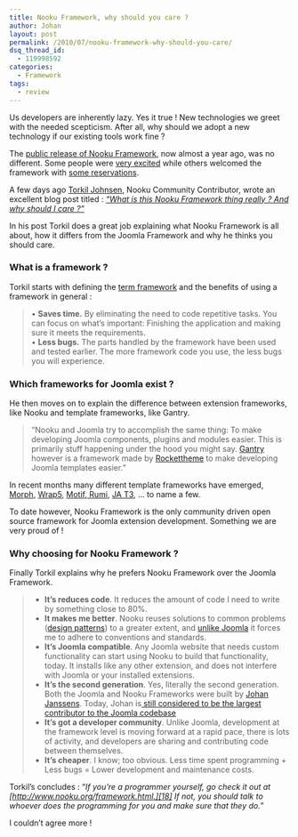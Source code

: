 ```yaml
---
title: Nooku Framework, why should you care ?
author: Johan
layout: post
permalink: /2010/07/nooku-framework-why-should-you-care/
dsq_thread_id:
  - 119998592
categories:
  - Framework
tags:
  - review
---
```

Us developers are inherently lazy. Yes it true ! New technologies we greet with the needed scepticism. After all, why should we adopt a new technology if our existing tools work fine ? 

The [public release of Nooku Framework][1], now almost a year ago, was no different. Some people were [very excited][2] while others welcomed the framework with [some reservations][3]. 

A few days ago [Torkil Johnsen][4], Nooku Community Contributor, wrote an excellent blog post titled : [*&#8220;What is this Nooku Framework thing really ? And why should I care ?&#8221;*][5]

In his post Torkil does a great job explaining what Nooku Framework is all about, how it differs from the Joomla Framework and why he thinks you should care.  
<!--more-->

### What is a framework ?

Torkil starts with defining the [term framework][6] and the benefits of using a framework in general :

> • **Saves time.** By eliminating the need to code repetitive tasks. You can focus on what’s important: Finishing the application and making sure it meets the requirements.  
> • **Less bugs.** The parts handled by the framework have been used and tested earlier. The more framework code you use, the less bugs you will experience. 

### Which frameworks for Joomla exist ? 

He then moves on to explain the difference between extension frameworks, like Nooku and template frameworks, like Gantry.

> &#8220;Nooku and Joomla try to accomplish the same thing: To make developing Joomla components, plugins and modules easier. This is primarily stuff happening under the hood you might say. [Gantry][7] however is a framework made by [Rockettheme][8] to make developing Joomla templates easier.&#8221;

In recent months many different template frameworks have emerged, [Morph][9], [Wrap5][10], [Motif][11],[ Rumi][12], [ JA T3][13], &#8230; to name a few. 

To date however, Nooku Framework is the only community driven open source framework for Joomla extension development. Something we are very proud of !

### Why choosing for Nooku Framework ?

Finally Torkil explains why he prefers Nooku Framework over the Joomla Framework.

> *   **It’s reduces code**. It reduces the amount of code I need to write by something close to 80%. 
> *   **It makes me better**. Nooku reuses solutions to common problems ([design patterns][14]) to a greater extent, and [unlike Joomla][15] it forces me to adhere to conventions and standards. 
> *   **It’s Joomla compatible**. Any Joomla website that needs custom functionality can start using Nooku to build that functionality, today. It installs like any other extension, and does not interfere with Joomla or your installed extensions.
> *   **It’s the second generation**. Yes, literally the second generation. Both the Joomla and Nooku Frameworks were built by [Johan Janssens][16]. Today, Johan is[ still considered to be the largest contributor to the Joomla codebase][17]
> *   **It’s got a developer community**. Unlike Joomla, development at the framework level is moving forward at a rapid pace, there is lots of activity, and developers are sharing and contributing code between themselves. 
> *   **It’s cheaper**. I know; too obvious. Less time spent programming + Less bugs = Lower development and maintenance costs.

Torkil&#8217;s concludes : &#8220;*If you’re a programmer yourself, go check it out at [http://www.nooku.org/framework.html.][18] If not, you should talk to whoever does the programming for you and make sure that they do.*&#8221;

I couldn&#8217;t agree more !

 [1]: http://blog.nooku.org/2009/08/nooku-framework-goes-sourceforge/
 [2]: http://www.dioscouri.com/index.php?option=com_content&view=article&id=678:the-nooku-framework&catid=51:general-thoughts&Itemid=209
 [3]: http://dev.anything-digital.com/Blog/Does-Joomla-really-need-more-libraries.html
 [4]: http://www.torkiljohnsen.com/
 [5]: http://www.torkiljohnsen.com/2010/07/15/what-is-nooku-framework-and-why-should-i-care/
 [6]: http://en.wikipedia.org/wiki/Software_framework
 [7]: http://www.gantry-framework.org/
 [8]: http://www.rockettheme.com
 [9]: http://www.prothemer.com/morph/
 [10]: http://warp.yootheme.com/
 [11]: http://themeables.com/motif
 [12]: http://rumi.vandenito.com/
 [13]: http://wiki.joomlart.com/wiki/JA_Template_Framework/Overview
 [14]: http://en.wikipedia.org/wiki/Design_pattern_(computer_science)
 [15]: http://www.torkiljohnsen.com/2010/07/11/the-joomla-database-schema-smells/
 [16]: http://johan.janssens.me/
 [17]: https://www.ohloh.net/p/joomla/contributors
 [18]: http://www.nooku.org/framework.html